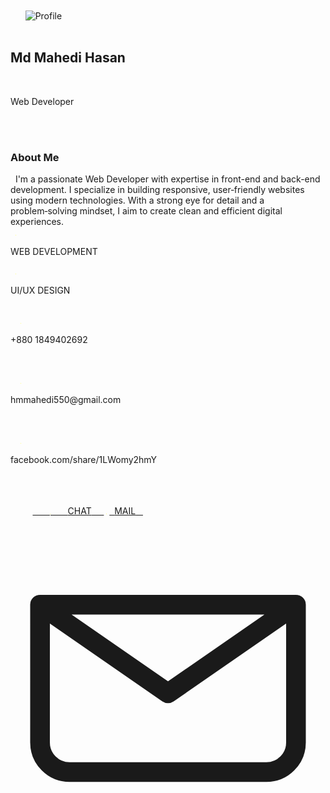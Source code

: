 <!DOCTYPE html><html lang="en">
<head>
  <meta charset="UTF-8" />
  <meta name="viewport" content="width=device-width, initial-scale=1.0" />
  <title>Md Mahedi Hasan – Animated Contact Card</title>
  <!-- Tailwind CDN -->
  <script src="https://cdn.tailwindcss.com"></script>
  <!-- 🔧 Tailwind custom keyframes & animations -->
  <script>
    tailwind.config = {
      theme: {
        extend: {
          keyframes: {
            slideInLeft: {
              '0%': { transform: 'translateX(-80px)', opacity: '0' },
              '100%': { transform: 'translateX(0)', opacity: '1' }
            },
            slideInRight: {
              '0%': { transform: 'translateX(80px)', opacity: '0' },
              '100%': { transform: 'translateX(0)', opacity: '1' }
            },
            slideInUp: {
              '0%': { transform: 'translateY(80px)', opacity: '0' },
              '100%': { transform: 'translateY(0)', opacity: '1' }
            }
          },
          animation: {
            'slide-in-left': 'slideInLeft 0.8s ease-out forwards',
            'slide-in-right': 'slideInRight 0.8s ease-out forwards',
            'slide-in-up': 'slideInUp 0.8s ease-out forwards'
          }
        }
      }
    }
  </script>
</head>
<body class="bg-[#0D1117] text-[#129CFF] min-h-screen flex items-center justify-center px-4 pb-24">
  <div class="bg-[#0D1117] p-6 rounded-2xl max-w-md w-full shadow-lg space-y-6">
    <!-- 🌟 Profile Section -->
    <div class="flex flex-col items-center space-y-4 opacity-0 animate-slide-in-left" style="animation-delay:0.2s">
      <img src="Phone/Pictures/Photoroom/Photoroom-20250608_205903.png" alt="Profile" class="w-24 h-24 rounded-full object-cover border-4 border-[#129CFF] shadow" />
      <div class="text-center">
        <h2 class="text-xl font-bold text-white">Md Mahedi Hasan</h2>
        <p class="text-sm text-[#129CFF]">Web Developer</p>
      </div>
    </div><!-- 🌟 About Me Heading -->
<h3 class="text-xl font-bold text-[#2dd4bf] text-center tracking-widest uppercase opacity-0 animate-slide-in-right" style="animation-delay:0.5s">About Me</h3>
<!-- 🌟 About Me Description -->
<div class="bg-[#101b26] rounded-xl px-4 py-3 text-sm text-[#CBD5E1] opacity-0 animate-slide-in-left" style="animation-delay:0.7s">
  I'm a passionate Web Developer with expertise in front-end and back-end development. I specialize in building responsive, user‑friendly websites using modern technologies. With a strong eye for detail and a problem‑solving mindset, I aim to create clean and efficient digital experiences.
</div>
<!-- 🌟 Web Development Block -->
<div class="flex flex-col items-center opacity-0 animate-slide-in-right" style="animation-delay:0.9s">
  <img src="codevaly_logo_big.png" alt="Codevaly Logo" class="w-32 md:w-40 lg:w-48 object-contain select-none" />
  <p class="mt-2 text-base md:text-lg font-semibold text-white tracking-wide">WEB DEVELOPMENT</p>
</div>
<!-- 🌟 UI/UX Design Block -->
<div class="flex flex-col items-center opacity-0 animate-slide-in-left" style="animation-delay:1.1s">
  <img src="uiux_design_image.png" alt="UI/UX Design" class="w-44 md:w-56 lg:w-64 object-contain rounded-xl shadow-lg select-none" />
  <p class="mt-2 text-base md:text-lg font-semibold text-[#38bdf8] tracking-wide">UI/UX DESIGN</p>
</div>
<!-- 🌟 Contact Info Cards -->
<div class="space-y-4">
  <div class="flex items-center space-x-3 bg-[#101b26] px-4 py-3 rounded-xl opacity-0 animate-slide-in-left" style="animation-delay:1.3s">
    <img src="phone_icon.png" class="w-5 h-5" alt="Phone" />
    <p class="text-sm">+880 1849402692</p>
  </div>
  <div class="flex items-center space-x-3 bg-[#101b26] px-4 py-3 rounded-xl opacity-0 animate-slide-in-right" style="animation-delay:1.5s">
    <img src="email_icon.png" class="w-5 h-5" alt="Email" />
    <p class="text-sm">hmmahedi550@gmail.com</p>
  </div>
  <div class="flex items-center space-x-3 bg-[#101b26] px-4 py-3 rounded-xl opacity-0 animate-slide-in-left" style="animation-delay:1.7s">
    <img src="facebook_icon.png" class="w-5 h-5" alt="Facebook" />
    <p class="text-sm">facebook.com/share/1LWomy2hmY</p>
  </div>
</div>
  </div>  <!-- 🌟 Bottom Contact Bar (fixed) -->  <div class="fixed bottom-4 left-4 right-4 mx-auto max-w-md bg-white/5 border border-white/10 backdrop-blur-lg rounded-2xl px-6 py-3 flex items-center justify-between z-50 shadow-xl opacity-0 animate-slide-in-up" style="animation-delay:2s">
    <!-- WhatsApp -->
    <a href="https://wa.me/8801927210678" target="_blank" class="flex items-center space-x-2 text-white hover:text-[#25D366] transition">
      <img src="whatsapp_icon.png" alt="WhatsApp" class="w-5 h-5" />
      <span class="font-semibold text-sm">CHAT</span>
    </a><!-- Center Logo -->
<img src="your_new_logo.png" alt="Logo" class="w-8 h-8 select-none" />
<!-- Email -->
<a href="mailto:hmmahedi550@gmail.com" class="flex items-center space-x-2 text-white hover:text-[#129CFF] transition">
  <span class="font-semibold text-sm">MAIL</span>
  <svg xmlns="http://www.w3.org/2000/svg" fill="none" viewBox="0 0 24 24" stroke-width="1.5" stroke="currentColor" class="w-5 h-5">
    <path stroke-linecap="round" stroke-linejoin="round" d="M21.75 6.75v10.5a2.25 2.25 0 01-2.25 2.25H4.5a2.25 2.25 0 01-2.25-2.25V6.75M21.75 6.75L12 13.5 2.25 6.75M21.75 6.75H2.25" />
  </svg>
</a>
  </div>
</body>
</html>
